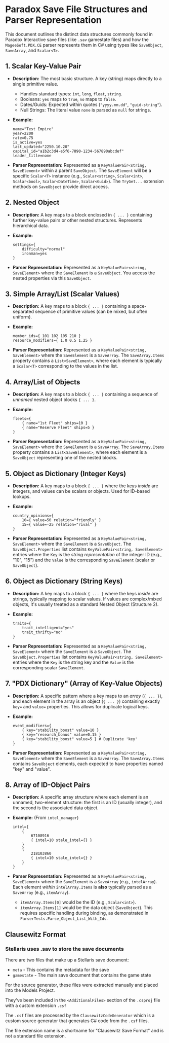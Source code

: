 # Paradox Save File Structures and Parser Representation

This document outlines the distinct data structures commonly found in Paradox Interactive save files (like `.sav` gamestate files) and how the `MageeSoft.PDX.CE` parser represents them in C# using types like `SaveObject`, `SaveArray`, and `Scalar<T>`.

## 1. Scalar Key-Value Pair

* **Description:** The most basic structure. A key (string) maps directly to a single primitive value.
  * Handles standard types: `int`, `long`, `float`, `string`.
  * Booleans: `yes` maps to `true`, `no` maps to `false`.
  * Dates/Guids: Expected within quotes (`"yyyy.mm.dd"`, `"guid-string"`).
  * Null Strings: The literal value `none` is parsed as `null` for strings.
* **Example:**

    ```pdx
    name="Test Empire"
    year=2200
    rate=0.75
    is_active=yes
    last_updated="2250.10.20"
    capital_id="a1b2c3d4-e5f6-7890-1234-567890abcdef"
    leader_title=none
    ```

* **Parser Representation:** Represented as a `KeyValuePair<string, SaveElement>` within a parent `SaveObject`. The `SaveElement` will be a specific `Scalar<T>` instance (e.g., `Scalar<string>`, `Scalar<int>`, `Scalar<bool>`, `Scalar<DateTime>`, `Scalar<Guid>`). The `TryGet...` extension methods on `SaveObject` provide direct access.

## 2. Nested Object

* **Description:** A key maps to a block enclosed in `{ ... }` containing further key-value pairs or other nested structures. Represents hierarchical data.
* **Example:**

    ```pdx
    settings={
        difficulty="normal"
        ironman=yes
    }
    ```

* **Parser Representation:** Represented as a `KeyValuePair<string, SaveElement>` where the `SaveElement` is a `SaveObject`. You access the nested properties via this `SaveObject`.

## 3. Simple Array/List (Scalar Values)

* **Description:** A key maps to a block `{ ... }` containing a space-separated sequence of primitive values (can be mixed, but often uniform).
* **Example:**

    ```pdx
    member_ids={ 101 102 105 210 }
    resource_modifiers={ 1.0 0.5 1.25 }
    ```

* **Parser Representation:** Represented as a `KeyValuePair<string, SaveElement>` where the `SaveElement` is a `SaveArray`. The `SaveArray.Items` property contains a `List<SaveElement>`, where each element is typically a `Scalar<T>` corresponding to the values in the list.

## 4. Array/List of Objects

* **Description:** A key maps to a block `{ ... }` containing a sequence of *unnamed* nested object blocks `{ ... }`.
* **Example:**

    ```pdx
    fleets={ 
        { name="1st Fleet" ships=10 } 
        { name="Reserve Fleet" ships=5 } 
    }
    ```

* **Parser Representation:** Represented as a `KeyValuePair<string, SaveElement>` where the `SaveElement` is a `SaveArray`. The `SaveArray.Items` property contains a `List<SaveElement>`, where each element is a `SaveObject` representing one of the nested blocks.

## 5. Object as Dictionary (Integer Keys)

* **Description:** A key maps to a block `{ ... }` where the keys *inside* are integers, and values can be scalars or objects. Used for ID-based lookups.
* **Example:**

    ```pdx
    country_opinions={
        10={ value=50 relation="friendly" }
        15={ value=-25 relation="rival" }
    }
    ```

* **Parser Representation:** Represented as a `KeyValuePair<string, SaveElement>` where the `SaveElement` is a `SaveObject`. The `SaveObject.Properties` list contains `KeyValuePair<string, SaveElement>` entries where the `Key` is the *string representation* of the integer ID (e.g., "10", "15") and the `Value` is the corresponding `SaveElement` (scalar or `SaveObject`).

## 6. Object as Dictionary (String Keys)

* **Description:** A key maps to a block `{ ... }` where the keys *inside* are strings, typically mapping to scalar values. If values are complex/mixed objects, it's usually treated as a standard Nested Object (Structure 2).
* **Example:**

    ```pdx
    traits={
        trait_intelligent="yes"
        trait_thrifty="no"
    }
    ```

* **Parser Representation:** Represented as a `KeyValuePair<string, SaveElement>` where the `SaveElement` is a `SaveObject`. The `SaveObject.Properties` list contains `KeyValuePair<string, SaveElement>` entries where the `Key` is the string key and the `Value` is the corresponding scalar `SaveElement`.

## 7. "PDX Dictionary" (Array of Key-Value Objects)

* **Description:** A specific pattern where a key maps to an *array* (`{ ... }`), and each element in the array is an object (`{ ... }`) containing exactly `key=` and `value=` properties. This allows for duplicate logical keys.
* **Example:**

    ```pdx
    event_modifiers={
        { key="stability_boost" value=10 }
        { key="research_bonus" value=0.15 }
        { key="stability_boost" value=5 } # Duplicate 'key'
    }
    ```

* **Parser Representation:** Represented as a `KeyValuePair<string, SaveElement>` where the `SaveElement` is a `SaveArray`. The `SaveArray.Items` contains `SaveObject` elements, each expected to have properties named "key" and "value".

## 8. Array of ID-Object Pairs

* **Description:** A specific array structure where each element is an unnamed, two-element structure: the first is an ID (usually integer), and the second is the associated data object.

* **Example:** (From `intel_manager`)

    ```pdx
    intel={
        { 
            67108916 
            { intel=10 stale_intel={} } 
        }
        { 
            218103860 
            { intel=10 stale_intel={} } 
        }
    }
    ```

* **Parser Representation:** Represented as a `KeyValuePair<string, SaveElement>` where the `SaveElement` is a `SaveArray` (e.g., `intelArray`). Each element *within* `intelArray.Items` is **also** typically parsed as a `SaveArray` (e.g., `itemArray`).
  * `itemArray.Items[0]` would be the ID (e.g., `Scalar<int>`).
  * `itemArray.Items[1]` would be the data object (`SaveObject`).
    This requires specific handling during binding, as demonstrated in `ParserTests.Parse_Object_List_With_Ids`.

## Clausewitz Format

### Stellaris uses .sav to store the save documents

There are two files that make up a Stellaris save document:

* `meta` - This contains the metadata for the save
* `gamestate` - The main save document that contains the game state

For the source generator, these files were extracted manually and placed into the Models Project.

They've been included in the `<AdditionalFiles>` section of the `.csproj` file with a custom extension `.csf`

The `.csf` files are processed by the `ClausewitzCodeGenerator` which is a custom source generator that generates C# code from the `.csf` files.

The file extension name is a shortname for "Clausewitz Save Format" and is not a standard file extension.
